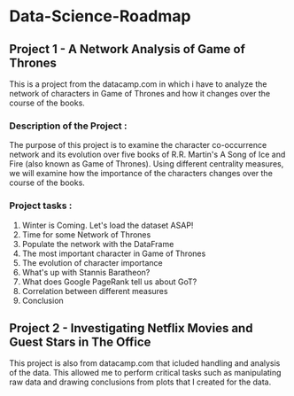 # Data-Science-Roadmap

## Project 1 - A Network Analysis of Game of Thrones
This is a project from the datacamp.com in which i have to analyze the network of characters in Game of Thrones and how it changes over the course of the books.

### Description of the Project :
The purpose of this project is to examine the character co-occurrence network and its evolution over five books of R.R. Martin's A Song of Ice and Fire (also known as Game of Thrones). Using different centrality measures, we will examine how the importance of the characters changes over the course of the books.

### Project tasks :
1. Winter is Coming. Let's load the dataset ASAP!
2. Time for some Network of Thrones
3. Populate the network with the DataFrame
4. The most important character in Game of Thrones
5. The evolution of character importance
6. What's up with Stannis Baratheon?
7. What does Google PageRank tell us about GoT?
8. Correlation between different measures
9. Conclusion

## Project 2 - Investigating Netflix Movies and Guest Stars in The Office
This project is also from datacamp.com that icluded handling and analysis of the data. This allowed me to perform critical tasks such as manipulating raw data and drawing conclusions from plots that I created for the data. 
